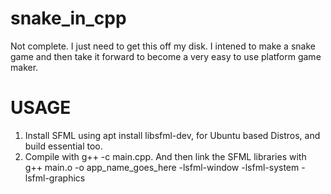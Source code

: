# snake_in_cpp
Not complete. I just need to get this off my disk. I intened to make a snake game and then take it forward to become a very easy to use platform game maker. 

# USAGE
1. Install SFML using apt install libsfml-dev, for Ubuntu based Distros, and build essential too.
2. Compile with g++ -c main.cpp. And then link the SFML libraries with g++ main.o -o app_name_goes_here -lsfml-window -lsfml-system -lsfml-graphics
